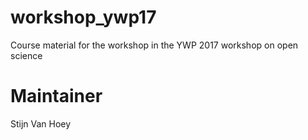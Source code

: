 # workshop_ywp17
Course material for the workshop in the YWP 2017 workshop on open science

# Maintainer
Stijn Van Hoey
